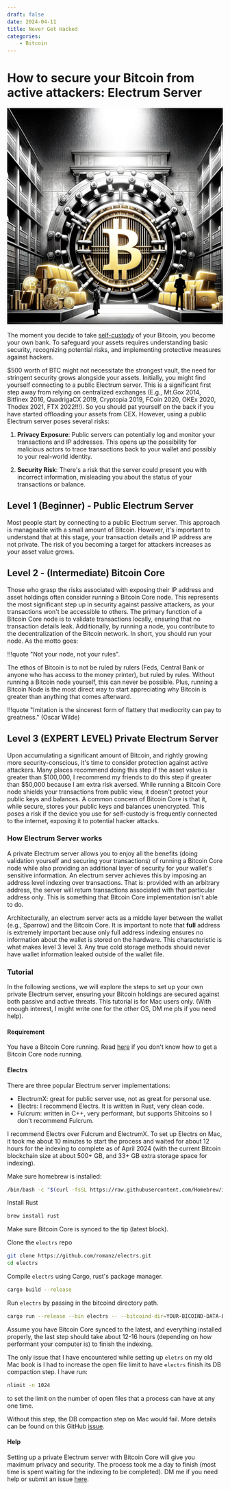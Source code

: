 ```yaml
---
draft: false
date: 2024-04-11
title: Never Get Hacked
categories:
    - Bitcoin
---
```


# How to secure your Bitcoin from active attackers: Electrum Server

![](/assets/electrum/bitcoin_vault.png)

The moment you decide to take [self-custody](./self_custody.md) of your Bitcoin, you become your own bank. To safeguard your assets requires understanding basic security, recognizing potential risks, and implementing protective measures against hackers.

$500 worth of BTC might not necessitate the strongest vault, the need for stringent security grows alongside your assets. Initially, you might find yourself connecting to a public Electrum server. This is a significant first step away from relying on centralized exchanges (E.g., Mt.Gox 2014, Bitfinex 2016, QuadrigaCX 2019, Cryptopia 2019, FCoin 2020, OKEx 2020, Thodex 2021, FTX 2022!!!). So you should pat yourself on the back if you have started offloading your assets from CEX. However, using a public Electrum server poses several risks:

1) **Privacy Exposure**: Public servers can potentially log and monitor your transactions and IP addresses. This opens up the possibility for malicious actors to trace transactions back to your wallet and possibly to your real-world identity.

2) **Security Risk**: There's a risk that the server could present you with incorrect information, misleading you about the status of your transactions or balance.


## Level 1 (Beginner) - Public Electrum Server

Most people start by connecting to a public Electrum server. This approach is manageable with a small amount of Bitcoin. However, it's important to understand that at this stage, your transaction details and IP address are not private. The risk of you becoming a target for attackers increases as your asset value grows.


## Level 2 - (Intermediate) Bitcoin Core

Those who grasp the risks associated with exposing their IP address and asset holdings often consider running a Bitcoin Core node. This represents the most significant step up in security against passive attackers, as your transactions won't be accessible to others. The primary function of a Bitcoin Core node is to validate transactions locally, ensuring that no transaction details leak. Additionally, by running a node, you contribute to the decentralization of the Bitcoin network. In short, you should run your node. As the motto goes: 

!!!quote
    "Not your node, not your rules".

The ethos of Bitcoin is to not be ruled by rulers (Feds, Central Bank or anyone who has access to the money printer), but ruled by rules. Without running a Bitcoin node yourself, this can never be possible. Plus, running a Bitcoin Node is the most direct way to start appreciating why Bitcoin is greater than anything that comes afterward.

!!!quote
    "Imitation is the sincerest form of flattery that mediocrity can pay to greatness." (Oscar Wilde)

## Level 3 (EXPERT LEVEL) Private Electrum Server

Upon accumulating a significant amount of Bitcoin, and rightly growing more security-conscious, it's time to consider protection against active attackers. Many places recommend doing this step if the asset value is greater than $100,000, I recommend my friends to do this step if greater than $50,000 because I am extra risk aversed. While running a Bitcoin Core node shields your transactions from public view, it doesn't protect your public keys and balances. A common concern of Bitcoin Core is that it, while secure, stores your public keys and balances unencrypted. This poses a risk if the device you use for self-custody is frequently connected to the internet, exposing it to potential hacker attacks.


### How Electrum Server works

A private Electrum server allows you to enjoy all the benefits (doing validation yourself and securing your transactions) of running a Bitcoin Core node while also providing an additional layer of security for your wallet's sensitive information. An electrum server achieves this by imposing an address level indexing over transactions. That is: provided with an arbitrary address, the server will return transactions associated with that particular address only. This is something that Bitcoin Core implementation isn't able to do. 

Architecturally, an electrum server acts as a middle layer between the wallet (e.g., Sparrow) and the Bitcoin Core. It is important to note that **full** address is extremely important because only full address indexing ensures no information about the wallet is stored on the hardware. This characteristic is what makes level 3 level 3. Any true cold storage methods should never have wallet information leaked outside of the wallet file.

### Tutorial

In the following sections, we will explore the steps to set up your own private Electrum server, ensuring your Bitcoin holdings are secured against both passive and active threats. This tutorial is for Mac users only. (With enough interest, I might write one for the other OS, DM me pls if you need help). 

#### Requirement

You have a Bitcoin Core running. Read [here](https://bitcoin.org/en/full-node#mac-os-x-instructions) if you don't know how to get a Bitcoin Core node running.

#### Electrs

There are three popular Electrum server implementations:

- ElectrumX: great for public server use, not as great for personal use.
- Electrs: I recommend Electrs. It is written in Rust, very clean code. 
- Fulcrum: written in C++, very performant, but supports Shitcoins so I don't recommend Fulcrum.

I recommend Electrs over Fulcrum and ElectrumX. To set up Electrs on Mac, it took me about 10 minutes to start the process and waited for about 12 hours for the indexing to complete as of April 2024 (with the current Bitcoin blockchain size at about 500+ GB, and 33+ GB extra storage space for indexing).


Make sure homebrew is installed:

```bash
/bin/bash -c "$(curl -fsSL https://raw.githubusercontent.com/Homebrew/install/HEAD/install.sh)"
```

Install Rust

```bash
brew install rust
```

Make sure Bitcoin Core is synced to the tip (latest block).


Clone the `electrs` repo

```bash
git clone https://github.com/romanz/electrs.git
cd electrs
```

Compile `electrs` using Cargo, rust's package manager.

```bash
cargo build --release
```

Run `electrs`  by passing in the bitcoind directory path. 

```bash
cargo run --release --bin electrs -- --bitcoind-dir=YOUR-BICOIND-DATA-FILE-PATH
```

Assume you have Bitcoin Core synced to the latest, and everything installed properly, the last step should take about 12-16 hours (depending on how performant your computer is) to finish the indexing.

The only issue that I have encountered while setting up `eletrs` on my old Mac book is I had to increase the open file limit to have `electrs` finish its DB compaction step. I have run:

```bash
nlimit -n 1024
```
to set the limit on the number of open files that a process can have at any one time. 

Without this step, the DB compaction step on Mac would fail. More details can be found on this GitHub [issue](https://github.com/romanz/electrs/issues/918).


#### Help

Setting up a private Electrum server with Bitcoin Core will give you maximum privacy and security. The process took me a day to finish (most time is spent waiting for the indexing to be completed). DM me if you need help or submit an issue [here](https://github.com/btc-z/btc-z.github.io/issues).  


















